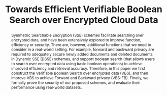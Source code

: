 ---
title: "Towards Efficient Verifiable Boolean Search over Encrypted Cloud Data"
authors:
- admin
- Jianfeng Ma
- Yinbin Miao
- Zhiquan Liu
- Kim-Kwang Raymond Choo
- Ximeng Liu
- Robert H. Deng
#author_notes:
#- "Equal contribution"
#- "Equal contribution"
#date: "2021"
doi: "10.1109/TCC.2021.3118692"
weight: 1

# Schedule page publish date (NOT publication's date).
publishDate: "2021-01-01T00:00:00Z"

# Publication type.
# Accepts a single type but formatted as a YAML list (for Hugo requirements).
# Enter a publication type from the CSL standard.
publication_types: ["article-journal"]

# Publication name and optional abbreviated publication name.
publication: "*IEEE Transactions on Cloud Computing* (TCC, **CCF C, SCI 2**)"
publication_short: ""

abstract: Symmetric Searchable Encryption (SSE) schemes facilitate searching over encrypted data, and have been extensively explored to improve function, efficiency or security. There are, however, additional functions that we need to consider in a real-world setting. For example, forward and backward privacy are required to adequately secure newly added documents and deleted documents in Dynamic SSE (DSSE) schemes, and support boolean search (that allows users to search over encrypted data using basic boolean operations) to achieve improved efficiency and retrieval accuracy. Therefore, in this paper we first construct the Verifiable Boolean Search over encrypted data (VBS), and then improve VBS to achieve Forward and Backward privacy (VBS-FB). Finally, we formally prove the security of our proposed schemes, and evaluate their performance using real-world datasets.


# Summary. An optional shortened abstract.
#summary: Lorem ipsum dolor sit amet, consectetur adipiscing elit. Duis posuere tellus ac convallis placerat. Proin tincidunt magna sed ex sollicitudin condimentum.

#tags:
#- Source Themes
#featured: false

# links:
# - name: ""
#   url: ""
url_pdf: 'https://ieeexplore.ieee.org/document/9565340'
#url_code: ''
#url_dataset: ''
#url_poster: ''
#url_project: ''
#url_slides: ''
#url_source: ''
#url_video: ''

# Featured image
# To use, add an image named `featured.jpg/png` to your page's folder. 
#image:
#  caption: 'Image credit: [**Unsplash**](https://unsplash.com/photos/jdD8gXaTZsc)'
#  focal_point: ""
#  preview_only: false

# Associated Projects (optional).
#   Associate this publication with one or more of your projects.
#   Simply enter your project's folder or file name without extension.
#   E.g. `internal-project` references `content/project/internal-project/index.md`.
#   Otherwise, set `projects: []`.
#projects: []

# Slides (optional).
#   Associate this publication with Markdown slides.
#   Simply enter your slide deck's filename without extension.
#   E.g. `slides: "example"` references `content/slides/example/index.md`.
#   Otherwise, set `slides: ""`.
#slides: example
---